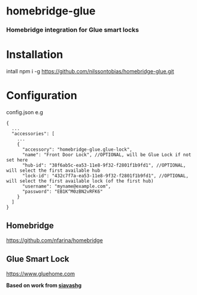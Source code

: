 # homebridge-glue
### Homebridge integration for Glue smart locks

# Installation
intall npm i -g https://github.com/nilssontobias/homebridge-glue.git

# Configuration
config.json e.g
```
{
  ...
  "accessories": [
    ...
    {
      "accessory": "homebridge-glue.glue-lock",
      "name": "Front Door Lock", //OPTIONAL, will be Glue Lock if not set here
      "hub-id": "38f6ab5c-ea53-11e8-9f32-f2801f1b9fd1", //OPTIONAL, will select the first available hub
      "lock-id": "432c7f7a-ea53-11e8-9f32-f2801f1b9fd1", //OPTIONAL, will select the first available lock (of the first hub)
      "username": "myname@example.com",
      "password": "EB1K^M0zBN2vRFK6"
    }
  ]
}

```





## Homebridge
https://github.com/nfarina/homebridge


## Glue Smart Lock
https://www.gluehome.com








**Based on work from [siavashg](https://github.com/siavashg/homebridge-glue)**